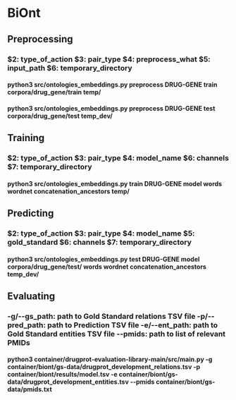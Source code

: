 # BiOnt

## Preprocessing
### $2: type_of_action $3: pair_type $4: preprocess_what $5: input_path $6: temporary_directory

#### python3 src/ontologies_embeddings.py preprocess DRUG-GENE train corpora/drug_gene/train temp/

#### python3 src/ontologies_embeddings.py preprocess DRUG-GENE test corpora/drug_gene/test temp_dev/


## Training
### $2: type_of_action $3: pair_type $4: model_name $6: channels $7: temporary_directory

#### python3 src/ontologies_embeddings.py train DRUG-GENE model words wordnet concatenation_ancestors temp/


## Predicting
### $2: type_of_action $3: pair_type $4: model_name $5: gold_standard $6: channels $7: temporary_directory

#### python3 src/ontologies_embeddings.py test DRUG-GENE model corpora/drug_gene/test/ words wordnet concatenation_ancestors temp_dev/


## Evaluating
### -g/--gs_path: path to Gold Standard relations TSV file -p/--pred_path: path to Prediction TSV file -e/--ent_path: path to Gold Standard entities TSV file --pmids: path to list of relevant PMIDs

#### python3 container/drugprot-evaluation-library-main/src/main.py -g container/biont/gs-data/drugprot_development_relations.tsv -p container/biont/results/model.tsv -e container/biont/gs-data/drugprot_development_entities.tsv --pmids container/biont/gs-data/pmids.txt
